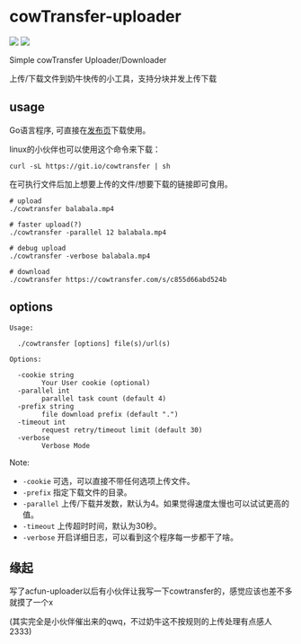 # cowTransfer-uploader
<a title="Release" target="_blank" href="https://github.com/Mikubill/cowtransfer-uploader/releases"><img src="https://img.shields.io/github/release/Mikubill/cowtransfer-uploader.svg?style=flat-square&hash=c7"></a>
<a title="Go Report Card" target="_blank" href="https://goreportcard.com/report/github.com/Mikubill/cowtransfer-uploader"><img src="https://goreportcard.com/badge/github.com/Mikubill/cowtransfer-uploader?style=flat-square"></a>

Simple cowTransfer Uploader/Downloader

上传/下载文件到奶牛快传的小工具，支持分块并发上传下载

## usage

Go语言程序, 可直接在[发布页](https://github.com/Mikubill/cowtransfer-uploader/releases)下载使用。

linux的小伙伴也可以使用这个命令来下载：

```shell
curl -sL https://git.io/cowtransfer | sh 
```

在可执行文件后加上想要上传的文件/想要下载的链接即可食用。

```shell
# upload
./cowtransfer balabala.mp4

# faster upload(?)
./cowtransfer -parallel 12 balabala.mp4

# debug upload
./cowtransfer -verbose balabala.mp4

# download
./cowtransfer https://cowtransfer.com/s/c855d66abd524b
```

## options

```shell
Usage:

  ./cowtransfer [options] file(s)/url(s)

Options:

  -cookie string
    	Your User cookie (optional)
  -parallel int
    	parallel task count (default 4)
  -prefix string
    	file download prefix (default ".")
  -timeout int
    	request retry/timeout limit (default 30)
  -verbose
    	Verbose Mode
```

Note: 

* `-cookie` 可选，可以直接不带任何选项上传文件。
* `-prefix` 指定下载文件的目录。
* `-parallel` 上传/下载并发数，默认为4。如果觉得速度太慢也可以试试更高的值。
* `-timeout` 上传超时时间，默认为30秒。
* `-verbose` 开启详细日志，可以看到这个程序每一步都干了啥。

## 缘起

写了acfun-uploader以后有小伙伴让我写一下cowtransfer的，感觉应该也差不多就摸了一个x

(其实完全是小伙伴催出来的qwq，不过奶牛这不按规则的上传处理有点感人2333)
